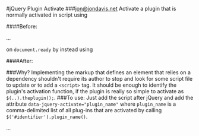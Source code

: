 #jQuery Plugin Activate
###jon@jondavis.net
Activate a plugin that is normally activated in script using

####Before:
    <div id="#ID_TO_SOMETHING">...</div>
    <script>
        $('#ID_TO_SOMETHING').myPlugin();
    </script>
    
on `document.ready` by instead using

####After:
    <div data-jquery-activate="myPlugin">
    
###Why?
Implementing the markup that defines an element that relies on a dependency shouldn't require its author to stop and look for some script file to update or to add a `<script>` tag. It should be enough to identify the plugin's activation function, if the plugin is really so simple to activate as `$(..).theplugin();`.
###To use:
Just add the script after jQuery and add the attribute `data-jquery-activate="plugin_name"` where `plugin_name` is a comma-delimited list of all plug-ins that are activated by calling `$('#identifier').plugin_name()`.
    <div data-jquery-activate="myPlugin,myOtherPlugin">...</div>
    <script src="jquery.js"></script>
    <script src="myPlugin.js"></script>
    <script src="myOtherPlugin.js"></script>
    <script src="jquery-activate-plugin.js"></script>
